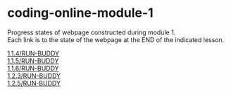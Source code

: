 # coding-online-module-1
Progress states of webpage constructed during module 1.  
Each link is to the state of the webpage at the END of the indicated lesson.  

[1.1.4/RUN-BUDDY](https://tom2u.github.io/coding-online-module-1/1.1.4/RUN-BUDDY)  
[1.1.5/RUN-BUDDY](https://tom2u.github.io/coding-online-module-1/1.1.5/RUN-BUDDY)  
[1.1.6/RUN-BUDDY](https://tom2u.github.io/coding-online-module-1/1.1.6/RUN-BUDDY)  
[1.2.3/RUN-BUDDY](https://tom2u.github.io/coding-online-module-1/1.2.3/RUN-BUDDY)  
[1.2.5/RUN-BUDDY](https://tom2u.github.io/coding-online-module-1/1.2.5/RUN-BUDDY)  
